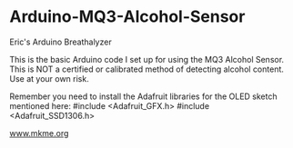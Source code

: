 # Arduino-MQ3-Alcohol-Sensor
Eric's Arduino Breathalyzer

This is the basic Arduino code I set up for using the MQ3 Alcohol Sensor.  
This is NOT a certified or calibrated method of detecting alcohol content. Use at your own risk.

Remember you need to install the Adafruit libraries for the OLED sketch mentioned here:
#include <Adafruit_GFX.h>
#include <Adafruit_SSD1306.h>


www.mkme.org
